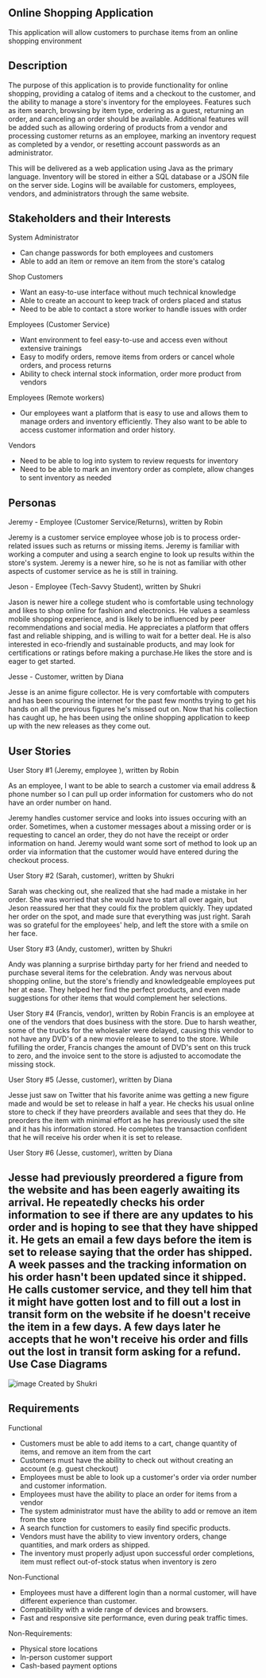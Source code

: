Online Shopping Application
---------------------------------------------------
This application will allow customers to purchase items from an online shopping environment

Description
---------------------------------------------------

The purpose of this application is to provide functionality for online shopping, providing a catalog of items and a checkout to the customer, and the ability to manage a store's inventory for the employees. Features such as item search, browsing by item type, ordering as a guest, returning an order, and canceling an order should be available. Additional features will be added such as allowing ordering of products from a vendor and processing customer returns as an employee, marking an inventory request as completed by a vendor, or resetting account passwords as an administrator.

This will be delivered as a web application using Java as the primary language. Inventory will be stored in either a SQL database or a JSON file on the server side. Logins will be available for customers, employees, vendors, and administrators through the same website.

Stakeholders and their Interests
----------------------------------------------------
System Administrator
 - Can change passwords for both employees and customers
 - Able to add an item or remove an item from the store's catalog

Shop Customers
 - Want an easy-to-use interface without much technical knowledge
 - Able to create an account to keep track of orders placed and status
 - Need to be able to contact a store worker to handle issues with order

Employees (Customer Service)
 - Want environment to feel easy-to-use and access even without extensive trainings 
 - Easy to modify orders, remove items from orders or cancel whole orders, and process returns
 - Ability to check internal stock information, order more product from vendors 
 
Employees (Remote workers)
 - Our employees want a platform that is easy to use and allows them to manage orders and inventory efficiently. They also want to be able to access customer information and order history.

Vendors
 - Need to be able to log into system to review requests for inventory
 - Need to be able to mark an inventory order as complete, allow changes to sent inventory as needed

Personas
----------------------------------------------------
Jeremy - Employee (Customer Service/Returns), written by Robin

Jeremy is a customer service employee whose job is to process order-related issues such as returns or missing items. Jeremy is familiar with working a computer and using a search engine to look up results within the store's system. Jeremy is a newer hire, so he is not as familiar with other aspects of customer service as he is still in training. 

Jeson - Employee (Tech-Savvy Student), written by Shukri 

Jason is newer hire a college student who is comfortable using technology and likes to shop online for fashion and electronics. He values a seamless mobile shopping experience, and is likely to be influenced by peer recommendations and social media. He appreciates a platform that offers fast and reliable shipping, and is willing to wait for a better deal. He is also interested in eco-friendly and sustainable products, and may look for certifications or ratings before making a purchase.He likes the store and is eager to get started.

Jesse - Customer, written by Diana

Jesse is an anime figure collector. He is very comfortable with computers and has been scouring the internet for the past few months trying to get his hands on all the previous figures he's missed out on. Now that his collection has caught up, he has been using the online shopping application to keep up with the new releases as they come out.

User Stories
----------------------------------------------------
User Story #1 (Jeremy, employee ), written by Robin 

As an employee, I want to be able to search a customer via email address & phone number so I can pull up order information for customers who do not have an order number on hand. 

Jeremy handles customer service and looks into issues occuring with an order. Sometimes, when a customer messages about a missing order or is requesting to cancel an order, they do not have the receipt or order information on hand. Jeremy would want some sort of method to look up an order via information that the customer would have entered during the checkout process.  

User Story #2 (Sarah, customer), written by Shukri 

Sarah was checking out, she realized that she had made a mistake in her order. She was worried that she would have to start all over again, but Jeson reassured her that they could fix the problem quickly. They updated her order on the spot, and made sure that everything was just right. Sarah was so grateful for the employees' help, and left the store with a smile on her face.

User Story #3 (Andy, customer), written by Shukri

Andy was planning a surprise birthday party for her friend and needed to purchase several items for the celebration. Andy was nervous about shopping online, but the store's friendly and knowledgeable employees put her at ease. They helped her find the perfect products, and even made suggestions for other items that would complement her selections.

User Story #4 (Francis, vendor), written by Robin
Francis is an employee at one of the vendors that does business with the store. Due to harsh weather, some of the trucks for the wholesaler were delayed, causing this vendor to not have any DVD's of a new movie release to send to the store. While fufilling the order, Francis changes the amount of DVD's sent on this truck to zero, and the invoice sent to the store is adjusted to accomodate the missing stock. 

User Story #5 (Jesse, customer), written by Diana

Jesse just saw on Twitter that his favorite anime was getting a new figure made and would be set to release in half a year. He checks his usual online store to check if they have preorders available and sees that they do. He preorders the item with minimal effort as he has previously used the site and it has his information stored. He completes the transaction confident that he will receive his order when it is set to release.

User Story #6 (Jesse, customer), written by Diana

Jesse had previously preordered a figure from the website and has been eagerly awaiting its arrival. He repeatedly checks his order information to see if there are any updates to his order and is hoping to see that they have shipped it. He gets an email a few days before the item is set to release saying that the order has shipped. A week passes and the tracking information on his order hasn't been updated since it shipped. He calls customer service, and they tell him that it might have gotten lost and to fill out a lost in transit form on the website if he doesn't receive the item in a few days. A few days later he accepts that he won't receive his order and fills out the lost in transit form asking for a refund.
Use Case Diagrams
----------------------------------------------------
![image](https://user-images.githubusercontent.com/122573491/218215009-23736350-ae6c-43a6-87c1-3655d8f8766b.png) Created by Shukri


Requirements
----------------------------------------------------
Functional
 - Customers must be able to add items to a cart, change quantity of items, and remove an item from the cart
 - Customers must have the ability to check out without creating an account (e.g. guest checkout)
 - Employees must be able to look up a customer's order via order number and customer information. 
 - Employees must have the ability to place an order for items from a vendor
 - The system administrator must have the ability to add or remove an item from the store
 - A search function for customers to easily find specific products.
 - Vendors must have the ability to view inventory orders, change quantities, and mark orders as shipped. 
 - The inventory must properly adjust upon successful order completions, item must reflect out-of-stock status when inventory is zero
 
Non-Functional
 - Employees must have a different login than a normal customer, will have different experience than customer.
 -	Compatibility with a wide range of devices and browsers.
 -	Fast and responsive site performance, even during peak traffic times.

Non-Requirements:
 -	Physical store locations
 - In-person customer support
 - Cash-based payment options
